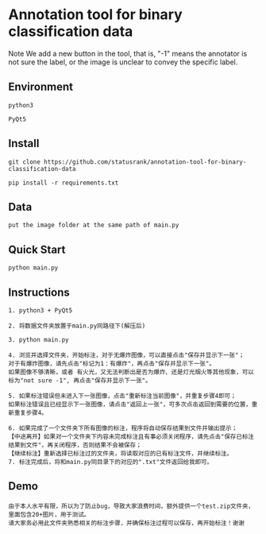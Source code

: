 # Annotation tool for binary classification data
Note
We add a new button in the tool, that is, "-1" means the annotator is not sure the label, or the image is unclear to convey the specific label.
## Environment

```
python3
```

```
PyQt5
```


## Install

```
git clone https://github.com/statusrank/annotation-tool-for-binary-classification-data
```

```
pip install -r requirements.txt
```

## Data

```
put the image folder at the same path of main.py
```

## Quick Start

```
python main.py
```

## Instructions

```
1. python3 + PyQt5
```
```
2. 将数据文件夹放置于main.py同路径下(解压后)
```
```
3. python main.py
```
```
4. 浏览并选择文件夹，开始标注，对于无爆炸图像，可以直接点击"保存并显示下一张"；
对于有爆炸图像，请先点击"标记为1：有爆炸"，再点击"保存并显示下一张"。
如果图像不够清晰，或者 有火光，又无法判断出是否为爆炸、还是灯光烟火等其他现象，可以标为"not sure -1", 再点击"保存并显示下一张"。
```
```
5. 如果标注错误但未进入下一张图像，点击"重新标注当前图像"，并重复步骤4即可；
如果标注错误且已经显示下一张图像，请点击"返回上一张"，可多次点击返回到需要的位置，重新重复步骤4。
```
```
6. 如果完成了一个文件夹下所有图像的标注，程序将自动保存结果到文件并输出提示；
【中途离开】如果对一个文件夹下内容未完成标注且有事必须关闭程序，请先点击"保存已标注结果到文件"，再关闭程序，否则结果不会被保存；
【继续标注】重新选择已标注过的文件夹，将读取对应的已有标注文件，并继续标注。
7. 标注完成后，将和main.py同目录下的对应的".txt"文件返回给我即可。
```

## Demo
```
由于本人水平有限，所以为了防止bug，导致大家浪费时间，额外提供一个test.zip文件夹，里面包含20+图片，用于测试。
请大家务必用此文件夹熟悉相关的标注步骤，并确保标注过程可以保存，再开始标注！谢谢
```
